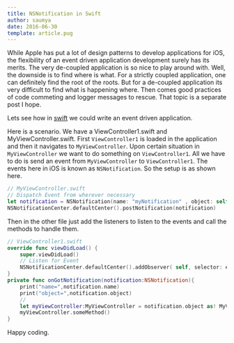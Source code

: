 ```yaml
---
title: NSNotification in Swift
author: saumya
date: 2016-06-30
template: article.pug
---
```

While Apple has put a lot of design patterns to develop applications for iOS, the flexibility of an event driven application development surely has its merits. The very de-coupled application is so nice to play around with. Well, the downside is to find where is what. For a strictly coupled application, one can definitely find the root of the roots. But for a de-coupled application its very difficult to find what is happening where. Then comes good practices of code commeting and logger messages to rescue. That topic is a separate post I hope.            


Lets see how in [swift][1] we could write an event driven application.

<span class="more"></span>

Here is a scenario. We have a ViewController1.swift and MyViewController.swift. First `ViewController1` is loaded in the application and then it navigates to `MyViewController`. Upon certain situation in `MyViewController` we want to do something on `ViewController1`. All we have to do is send an event from `MyViewController` to `ViewController1`. The events here in iOS is known as `NSNotification`. So the setup is as shown here.

```swift
// MyViewController.swift
// Dispatch Event from wherever necessary
let notification = NSNotification(name: "myNotification" , object: self, userInfo:nil )
NSNotificationCenter.defaultCenter().postNotification(notification)
```  

Then in the other file just add the listeners to listen to the events and call the methods to handle them.

```swift
// ViewController1.swift
override func viewDidLoad() {
    super.viewDidLoad()
	// Listen for Event
	NSNotificationCenter.defaultCenter().addObserver( self, selector: #selector(onGotNotification),name: "myNotification", object: nil )
}
private func onGotNotification(notification:NSNotification){
	print("name=",notification.name)
    print("object=",notification.object)
    //
    let myViewController:MyViewController = notification.object as! MyViewController
    myViewController.someMethod()
}
```

Happy coding.












[1]: https://developer.apple.com/swift/
[2]: https://www.npmjs.com/















